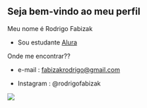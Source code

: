 ## Seja bem-vindo ao meu perfil

Meu nome é Rodrigo Fabizak

- Sou estudante [Alura](https://www.alura.com.br)

Onde me encontrar??

- e-mail : fabizakrodrigo@gmail.com

- Instagram : @rodrigofabizak

![](https://media1.tenor.com/m/53gmS2gU280AAAAd/yamal-and-raphina.gif)
